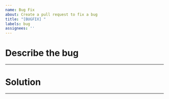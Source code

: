 ```yaml
---
name: Bug Fix
about: Create a pull request to fix a bug
title: "[BUGFIX] "
labels: bug
assignees: ''
---
```


<!--A clear and concise description of what the bug is.-->
# Describe the bug



---
<!--Describe the changes you made to fix the bug.-->
# Solution



---
